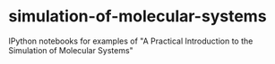 # simulation-of-molecular-systems
IPython notebooks for examples of "A Practical Introduction to the Simulation of Molecular Systems"

